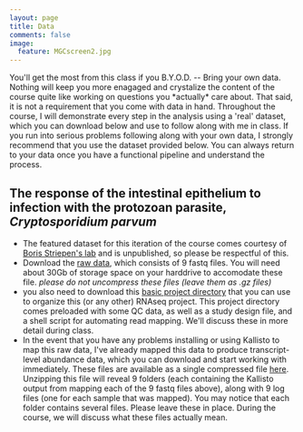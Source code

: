 ```yaml
---
layout: page
title: Data
comments: false
image:
  feature: MGCscreen2.jpg
---
```


<p class="message">
You'll get the most from this class if you B.Y.O.D. -- Bring your own data.  Nothing will keep you more enagaged and crystalize the content of the course quite like working on questions you *actually* care about.  That said, it is not a requirement that you come with data in hand.  Throughout the course, I will demonstrate every step in the analysis using a 'real' dataset, which you can download below and use to follow along with me in class.  If you run into serious problems following along with your own data, I strongly recommend that you use the dataset provided below.  You can always return to your data once you have a functional pipeline and understand the process.  
</p>

## The response of the intestinal epithelium to infection with the protozoan parasite, *Cryptosporidium parvum*
* The featured dataset for this iteration of the course comes courtesy of [Boris Striepen's lab](http://www.striepenlab.org/) and is unpublished, so please be respectful of this.  
* Download the [raw data](https://www.dropbox.com/sh/df58trgab010s55/AAAQ86KkKPzuqvGG-YoeISNEa?dl=0), which consists of 9 fastq files.  You will need about 30Gb of storage space on your harddrive to accomodate these file.  *please do not uncompress these files (leave them as .gz files)*
* you also need to download this [basic project directory](http://DIYtranscriptomics.github.io/Data/files/MIDAS.zip) that you can use to organize this (or any other) RNAseq project.  This project directory comes preloaded with some QC data, as well as a study design file, and a shell script for automating read mapping.  We'll discuss these in more detail during class.
* In the event that you have any problems installing or using Kallisto to map this raw data, I've already mapped this data to produce transcript-level abundance data, which you can download and start working with immediately.  These files are available as a single compressed file [here](https://drive.google.com/file/d/1KDbXsGT0EGW9qiVihesWvspYiYxSwW76/view?usp=sharing).  Unzipping this file will reveal 9 folders (each containing the Kallisto output from mapping each of the 9 fastq files above), along with 9 log files (one for each sample that was mapped).  You may notice that each folder contains several files.  Please leave these in place.  During the course, we will discuss what these files actually mean.



